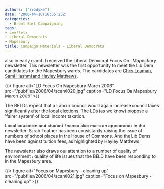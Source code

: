 ```yaml
---
authors: ["robdyke"]
date: "2006-04-10T16:35:25Z"
categories:
  - Brent East Campaigning
tags:
- Leaflets
- Liberal Democrats
- Mapesbury
title: Campaign Materials - Liberal Democrats
---
```

also in early march I received the Liberal Democrat Focus On..._Mapesbury_ newsletter. This newsletter was the first opportunity to meet the Lib Dem candidates for the Mapesbury wards. The candidates are [Chris Leaman, Sami Hashmi and Hayley Matthews](http://www.brent.gov.uk/elections.nsf/031d5c68638196618025664000760871/e9175a18d2181c5a8025714500529c07!OpenDocument&#038;Start=1&#038;Count=60&#038;Expand=11 "Brent Council Website").

{{< figure alt="LD Focus On Mapesbury March 2006" src="/pubfiles/2006/04/scan0020.jpg" caption="LD Focus On Mapesbury March 2006" >}}

The BELDs expect that a Labour council would again increase council taxes significantly after the local elections. The LDs (as we know) propose a 'fairer system' of local income taxation.

Local education and student finance also make an appearence in the newsletter. Sarah Teather has been consistantly raising the issue of numbers of school places in the House of Commons. And the Lib Dems have been against tuition fees, as highlighted by Hayley Matthews.

The newsletter also draws our attention to a number of quality of environment / quality of life issues that the BELD have been responding to in the Mapesbury area.

{{< figure alt="Focus on Mapesbury - cleaning up" src="/pubfiles/2006/04/scan0021.jpg" caption="Focus on Mapesbury - cleaning up" >}}
